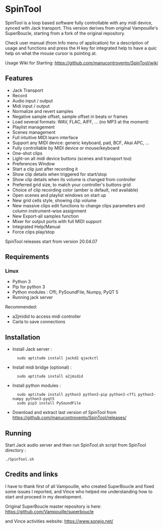# SpinTool

SpinTool is a loop based software fully controllable with any midi device,
synced with Jack transport. This version derives from original Vampouille's
SuperBoucle, starting from a fork of the original repository.

Check user manual (from Info menu of application) for a description of 
usage and functions and press the H key for integrated help to have a quic
help on what the mouse cursor is pointing at.

Usage Wiki for Starting:
https://github.com/manucontrovento/SpinTool/wiki


## Features

* Jack Transport
* Record
* Audio input / output
* Midi input / output
* Normalize and revert samples
* Negative sample offset, sample offset in beats or frames
* Load several formats: WAV, FLAC, AIFF, ...  (no MP3 at the moment)
* Playlist management
* Scenes management
* Full intuitive MIDI learn interface
* Support any MIDI device: generic keyboard, pad, BCF, Akai APC, ...
* Fully controllable by MIDI device or mouse/keyboard
* One-shot clips
* Light-on all midi device buttons (scenes and transport too)
* Preferences Window
* Start a clip just after recording it
* Show clip details when triggered for start/stop
* Show clip details when its volume is changed from controller
* Preferred grid size, to match your controller's buttons grid
* Choice of clip recording color (amber is default, red available)
* Open scenes and playlist windows on start up
* New grid cells style, showing clip volume
* New massive clips edit functions to change clips parameters and column instrument-wise assignment
* New Export-all samples function 
* Mixer for output ports with full MIDI support
* Integrated Help/Manual
* Force clips play/stop

SpinTool releases start from version 20.04.07

## Requirements

### Linux

* Python 3
* Pip for python 3
* Python modules : Cffi, PySoundFile, Numpy, PyQT 5
* Running jack server

Recommended:
* a2jmidid to access midi controller
* Carla to save connections

## Installation

* Install Jack server :

        sudo aptitude install jackd2 qjackctl

* Install midi bridge (optional) : 

        sudo aptitude install a2jmidid

* Install python modules : 

        sudo aptitude install python3 python3-pip python3-cffi python3-numpy python3-pyqt5
        sudo pip3 install PySoundFile

* Download and extract last version of SpinTool from https://github.com/manucontrovento/SpinTool/releases/

## Running

Start Jack audio server and then run SpinTool.sh script from SpinTool directory :

	./SpinTool.sh

## Credits and links

I have to thank first of all Vampouille, who created SuperBoucle and fixed some
issues I reported, and Vince who helped me understanding how to start and proceed
in my development.

Original SuperBoucle master repository is here: 
	https://github.com/Vampouille/superboucle

and Vince activities website:
	https://www.sonejo.net/

